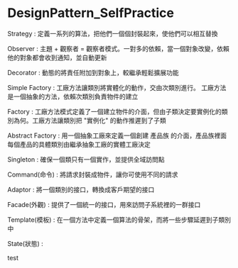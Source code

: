 # DesignPattern_SelfPractice

Strategy : 
定義一系列的算法，把他們一個個封裝起來，使他們可以相互替換

Observer : 
主題 + 觀察者 = 觀察者模式。一對多的依賴，當一個對象改變，依賴他的對象都會收到通知，並自動更新

Decorator : 
動態的將責任附加到對象上，較繼承輕鬆擴展功能

Simple Factory : 
工廠方法讓類別將實體化的動作，交由次類別進行。 工廠方法是一個抽象的方法，依賴次類別負責物件的建立

Factory : 
工廠方法模式定義了一個建立物件的介面，但由子類決定要實例化的類別為何。工廠方法讓類別把 "實例化" 的動作推遲到了子類

Abstract Factory : 
用一個抽象工廠來定義一個創建 產品族 的介面，產品族裡面每個產品的具體類別由繼承抽象工廠的實體工廠決定

Singleton : 
確保一個類只有一個實作，並提供全域訪問點

Command(命令) : 
將請求封裝成物件，讓你可使用不同的請求

Adaptor : 
將一個類別的接口，轉換成客戶期望的接口

Facade(外觀) : 
提供了一個統一的接口，用來訪問子系統裡的一群接口

Template(模板) : 
在一個方法中定義一個算法的骨架，而將一些步驟延遲到子類別中

State(狀態) : 

test
